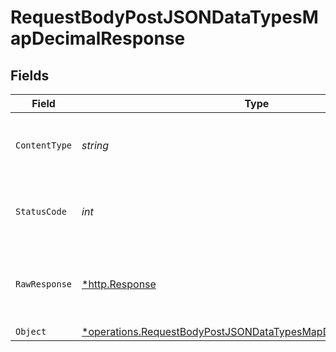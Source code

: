 # RequestBodyPostJSONDataTypesMapDecimalResponse


## Fields

| Field                                                                                                                                                  | Type                                                                                                                                                   | Required                                                                                                                                               | Description                                                                                                                                            |
| ------------------------------------------------------------------------------------------------------------------------------------------------------ | ------------------------------------------------------------------------------------------------------------------------------------------------------ | ------------------------------------------------------------------------------------------------------------------------------------------------------ | ------------------------------------------------------------------------------------------------------------------------------------------------------ |
| `ContentType`                                                                                                                                          | *string*                                                                                                                                               | :heavy_check_mark:                                                                                                                                     | HTTP response content type for this operation                                                                                                          |
| `StatusCode`                                                                                                                                           | *int*                                                                                                                                                  | :heavy_check_mark:                                                                                                                                     | HTTP response status code for this operation                                                                                                           |
| `RawResponse`                                                                                                                                          | [*http.Response](https://pkg.go.dev/net/http#Response)                                                                                                 | :heavy_check_mark:                                                                                                                                     | Raw HTTP response; suitable for custom response parsing                                                                                                |
| `Object`                                                                                                                                               | [*operations.RequestBodyPostJSONDataTypesMapDecimalResponseBody](../../../pkg/models/operations/requestbodypostjsondatatypesmapdecimalresponsebody.md) | :heavy_minus_sign:                                                                                                                                     | OK                                                                                                                                                     |